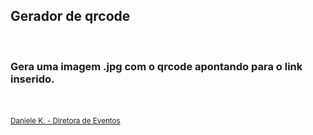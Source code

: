 <h2> Gerador de qrcode </h2>
<br>
<h3>Gera uma imagem .jpg com o qrcode apontando para o link inserido.</h3>
<br><br>
<small><a href="https://github.com/DanieleKaroline">Daniele K. - Diretora de Eventos</a></small>
